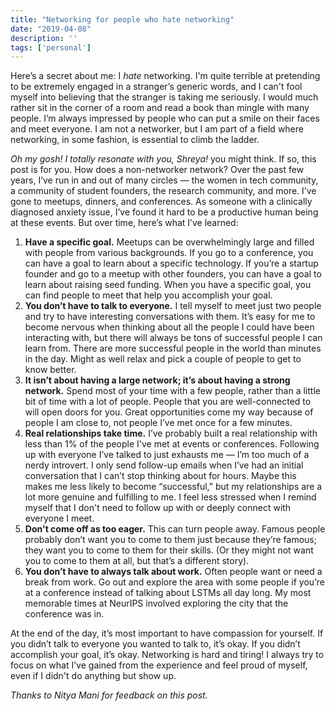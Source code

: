 ```yaml
---
title: "Networking for people who hate networking"
date: "2019-04-08"
description: ''
tags: ['personal']
---
```



Here’s a secret about me: I *hate* networking. I'm quite terrible at pretending to be extremely engaged in a stranger’s generic words, and I can't fool myself into believing that the stranger is taking me seriously. I would much rather sit in the corner of a room and read a book than mingle with many people. I’m always impressed by people who can put a smile on their faces and meet everyone. I am not a networker, but I am part of a field where networking, in some fashion, is essential to climb the ladder.

*Oh my gosh! I totally resonate with you, Shreya!* you might think. If so, this post is for you. How does a non-networker network? Over the past few years, I’ve run in and out of many circles — the women in tech community, a community of student founders, the research community, and more. I’ve gone to meetups, dinners, and conferences. As someone with a clinically diagnosed anxiety issue, I’ve found it hard to be a productive human being at these events. But over time, here’s what I’ve learned:

1. **Have a specific goal.** Meetups can be overwhelmingly large and filled with people from various backgrounds. If you go to a conference, you can have a goal to learn about a specific technology. If you’re a startup founder and go to a meetup with other founders, you can have a goal to learn about raising seed funding. When you have a specific goal, you can find people to meet that help you accomplish your goal. 
2. **You don’t have to talk to everyone.** I tell myself to meet just two people and try to have interesting conversations with them. It’s easy for me to become nervous when thinking about all the people I could have been interacting with, but there will always be tons of successful people I can learn from. There are more successful people in the world than minutes in the day. Might as well relax and pick a couple of people to get to know better. 
3. **It isn’t about having a large network; it’s about having a strong network.**  Spend most of your time with a few people, rather than a little bit of time with a lot of people. People that you are well-connected to will open doors for you. Great opportunities come my way because of people I am close to, not people I’ve met once for a few minutes.
4. **Real relationships take time.** I’ve probably built a real relationship with less than 1% of the people I've met at events or conferences. Following up with everyone I’ve talked to just exhausts me — I’m too much of a nerdy introvert. I only send follow-up emails when I’ve had an initial conversation that I can’t stop thinking about for hours. Maybe this makes me less likely to become “successful,” but my relationships are a lot more genuine and fulfilling to me. I feel less stressed when I remind myself that I don't need to follow up with or deeply connect with everyone I meet.
5. **Don't come off as too eager.** This can turn people away. Famous people probably don’t want you to come to them just because they’re famous; they want you to come to them for their skills. (Or they might not want you to come to them at all, but that’s a different story).
6. **You don’t have to always talk about work.** Often people want or need a break from work. Go out and explore the area with some people if you’re at a conference instead of talking about LSTMs all day long. My most memorable times at NeurIPS involved exploring the city that the conference was in.

At the end of the day, it’s most important to have compassion for yourself. If you didn’t talk to everyone you wanted to talk to, it’s okay. If you didn’t accomplish your goal, it’s okay. Networking is hard and tiring! I always try to focus on what I’ve gained from the experience and feel proud of myself, even if I didn't do anything but show up.

*Thanks to Nitya Mani for feedback on this post.*